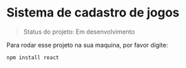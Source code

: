 <h1>Sistema de cadastro de jogos</h1>

> Status do projeto: Em desenvolvimento

Para rodar esse projeto na sua maquina, por favor digite:

```
npm install react
```
